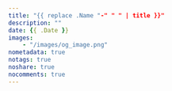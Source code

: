 ```yaml
---
title: "{{ replace .Name "-" " " | title }}"
description: ""
date: {{ .Date }}
images:
    - "/images/og_image.png"
nometadata: true
notags: true
noshare: true
nocomments: true
---
```



